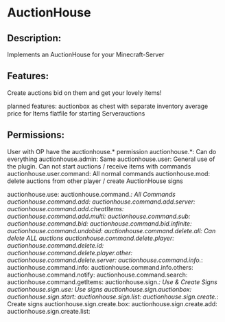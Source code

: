 AuctionHouse
==========

Description:
------------
Implements an AuctionHouse for your Minecraft-Server

Features:
---------
Create auctions bid on them and get your lovely items!

planned features:
  auctionbox as chest with separate inventory
  average price for Items
  flatfile for starting Serverauctions

Permissions:
------------
User with OP have the auctionhouse.* permission
auctionhouse.*: Can do everything
auctionhouse.admin: Same
auctionhouse.user: General use of the plugin. Can not start auctions / receive items with commands
auctionhouse.user.command: All normal commands
auctionhouse.mod: delete auctions from other player / create AuctionHouse signs

auctionhouse.use: 
auctionhouse.command.*: All Commands
auctionhouse.command.add:
auctionhouse.command.add.server:
auctionhouse.command.add.cheatItems:
auctionhouse.command.add.multi:
auctionhouse.command.sub:
auctionhouse.command.bid:
auctionhouse.command.bid.infinite:
auctionhouse.command.undobid:
auctionhouse.command.delete.all: Can delete ALL auctions
auctionhouse.command.delete.player:
auctionhouse.command.delete.id:
auctionhouse.command.delete.player.other:
auctionhouse.command.delete.server:
auctionhouse.command.info.*:
auctionhouse.command.info:
auctionhouse.command.info.others:
auctionhouse.command.notify:
auctionhouse.command.search:
auctionhouse.command.getItems:
auctionhouse.sign.*: Use & Create Signs
auctionhouse.sign.use: Use signs
auctionhouse.sign.auctionbox:
auctionhouse.sign.start:
auctionhouse.sign.list:
auctionhouse.sign.create.*: Create signs
auctionhouse.sign.create.box:
auctionhouse.sign.create.add:
auctionhouse.sign.create.list:
